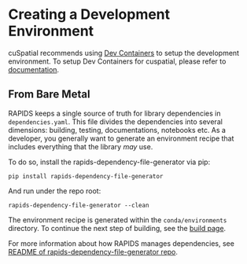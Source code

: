 # Creating a Development Environment

cuSpatial recommends using [Dev Containers](https://containers.dev/) to setup the development environment.
To setup Dev Containers for cuspatial, please refer to [documentation](https://github.com/rapidsai/cuspatial/tree/main/.devcontainer).

## From Bare Metal

RAPIDS keeps a single source of truth for library dependencies in `dependencies.yaml`. This file divides
the dependencies into several dimensions: building, testing, documentations, notebooks etc. As a developer,
you generally want to generate an environment recipe that includes everything that the library *may* use.

To do so, install the rapids-dependency-file-generator via pip:
```shell
pip install rapids-dependency-file-generator
```

And run under the repo root:
```shell
rapids-dependency-file-generator --clean
```

The environment recipe is generated within the `conda/environments` directory. To continue the next step of building,
see the [build page](https://docs.rapids.ai/api/cuspatial/stable/developer_guide/build.html).

For more information about how RAPIDS manages dependencies, see [README of rapids-dependency-file-generator repo](https://github.com/rapidsai/dependency-file-generator).
